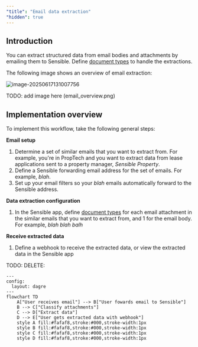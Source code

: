 ```yaml
---
"title": "Email data extraction"
"hidden": true
---
```


## Introduction

You can extract structured data from email bodies and attachments by emailing them to Sensible. Define [document types](doc:document-type-settings) to handle the extractions.

The following image shows an overview of  email extraction:



![image-20250617131007756](C:\Users\franc\AppData\Roaming\Typora\typora-user-images\image-20250617131007756.png)

TODO: add image here (email_overview.png)

## Implementation overview

To implement this workflow, take the following general steps:

**Email setup**

1. Determine a set of similar emails that you want to extract from. For example, you're in PropTech and you want to extract data from lease applications sent to a property manager, *Sensible Property*. 
2. Define a Sensible forwarding email address  for the set of emails. For example, *blah*.
3. Set up your email filters so your *blah* emails automatically forward to the Sensible address.

**Data extraction configuration**

1. In the Sensible app, define [document types](doc:document-type-settings) for each email attachment in the similar emails that you want to extract from, and 1 for the email body. For example, *blah blah balh*

**Receive extracted data**

1. Define a webhook to receive the extracted data, or view the extracted data in the Sensible app



TODO: DELETE:

```
---
config:
  layout: dagre
---
flowchart TD
    A["User receives email"] --> B["User fowards email to Sensible"]
    B --> C["Classify attachments"]
    C --> D["Extract data"]
    D --> E["User gets extracted data with webhook"]
    style A fill:#fafaf8,stroke:#000,stroke-width:1px
    style B fill:#fafaf8,stroke:#000,stroke-width:1px
    style C fill:#fafaf8,stroke:#000,stroke-width:1px
    style D fill:#fafaf8,stroke:#000,stroke-width:1px

```





